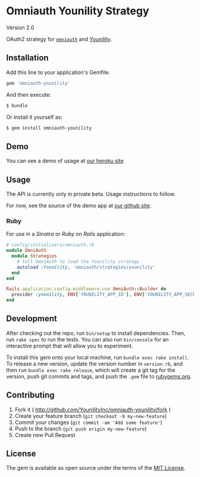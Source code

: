 # Omniauth Younility Strategy

Version 2.0

OAuth2 strategy for [`omniauth`](http://rubygems.org/gems/omniauth) and
[Younility](http://www.younility.com/).

## Installation

Add this line to your application's Gemfile:

```sh
gem 'omniauth-younility'
```

And then execute:

```sh
$ bundle
```

Or install it yourself as:

```sh
$ gem install omniauth-younility
```

## Demo

You can see a demo of usage at [our heroku site](https://signatron.herokuapp.com)

## Usage

The API is currently only in private beta. Usage instructions to follow.

For now, see the source of the demo app at [our github site](https://github.com/YounilityInc/signature_generator).

### Ruby

For use in a _Sinatra_ or _Ruby on Rails_ application:

```ruby
# config/initializers/omniauth.rb
module OmniAuth
  module Strategies
    # tell OmniAuth to load the Younility strategy
    autoload :Younility, 'omniauth/strategies/younility'
  end
end

Rails.application.config.middleware.use OmniAuth::Builder do
  provider :younility, ENV['YOUNILITY_APP_ID'], ENV['YOUNILITY_APP_SECRET']
end
```

## Development

After checking out the repo, run `bin/setup` to install dependencies. Then, run `rake spec` to run the tests. You can also run `bin/console` for an interactive prompt that will allow you to experiment.

To install this gem onto your local machine, run `bundle exec rake install`. To release a new version, update the version number in `version.rb`, and then run `bundle exec rake release`, which will create a git tag for the version, push git commits and tags, and push the `.gem` file to [rubygems.org](https://rubygems.org).

## Contributing
1. Fork it ( http://github.com/YounilityInc/omniauth-younility/fork )
2. Create your feature branch (`git checkout -b my-new-feature`)
3. Commit your changes (`git commit -am 'Add some feature'`)
4. Push to the branch (`git push origin my-new-feature`)
5. Create new Pull Request

## License

The gem is available as open source under the terms of the [MIT License](http://opensource.org/licenses/MIT).
